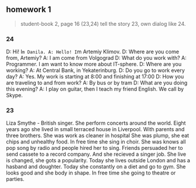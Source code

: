 ## homework 1
  >student-book 2, page 16 (23,24) tell the story 23, own dialog like 24.

  ### 24

  D: Hi! I`m Danila.
  A: Hello! I`m Artemiy Klimov.
  D: Where are you come from, Artemiy?
  A: I am come from Volgograd
  D: What do you work with?
  A: Programmer. I am want to know more about IT-sphere.
  D: Where are you working?
  A: At Central Bank, in Yekaterinburg.
  D: Do you go to work every day? 
  A: Yes. My work is starting at 8:00 and finishing at 17:00
  D: How you are traveling to and from work?
  A: By bus or by tram
  D: What are you doing this evening?
  A: I play on guitar, then I teach my friend English. We call by Skype.

  ### 23

  Liza Smythe - British singer.
  She perform concerts around the world.
  Eight years ago she lived in small terraced house in Liverpool.
  With parents and three brothers.
  She was work as cleaner in hospital
  She was plump, she eat chips and unhealthy food.
  In free time she sing in choir.
  She was knows all pop song by radio and people hired her to sing.
  Friends persuaded her to send cassete to a record company.
  And she recieved a singer job.
  She live is changed, she gots a popularity. 
  Today she lives outside London and has a hasband and doughter.
  Today she constantly on a diet and go to gym.
  She looks good and she body in shape.
  In free time she going to theatre or parties.


  
